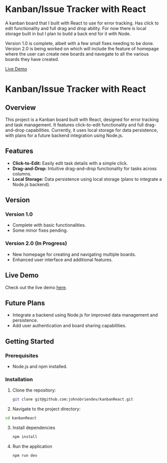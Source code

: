 # Kanban/Issue Tracker with React

A kanban board that I built with React to use for error tracking. Has click to edit functionality and full drag and drop ability. For now there is local storage built in but I plan to build a back end for it with Node.

Version 1.0 is complete, albeit with a few small fixes needing to be done. Version 2.0 is being worked on which will include the feature of homepage where the user can create new boards and navegate to all the various boards they have created.

[Live Demo]()

# Kanban/Issue Tracker with React

## Overview
This project is a Kanban board built with React, designed for error tracking and task management. It features click-to-edit functionality and full drag-and-drop capabilities. Currently, it uses local storage for data persistence, with plans for a future backend integration using Node.js.

## Features
- **Click-to-Edit:** Easily edit task details with a simple click.
- **Drag-and-Drop:** Intuitive drag-and-drop functionality for tasks across columns.
- **Local Storage:** Data persistence using local storage (plans to integrate a Node.js backend).

## Version
### Version 1.0
- Complete with basic functionalities.
- Some minor fixes pending.

### Version 2.0 (In Progress)
- New homepage for creating and navigating multiple boards.
- Enhanced user interface and additional features.

## Live Demo
Check out the live demo [here](https://johns-kanban.netlify.app/).

## Future Plans
- Integrate a backend using Node.js for improved data management and persistence.
- Add user authentication and board sharing capabilities.

## Getting Started
### Prerequisites
- Node.js and npm installed.

### Installation
1. Clone the repository:
   ```bash
   git clone git@github.com:johnobriendev/kanbanReact.git
   ```
2. Navigate to the project directory:
```bash
cd kanbanReact
```
3. Install dependencies
   ```bash
   npm install
   ```
3. Run the application
   ```bash
   npm run dev
   ```
   
